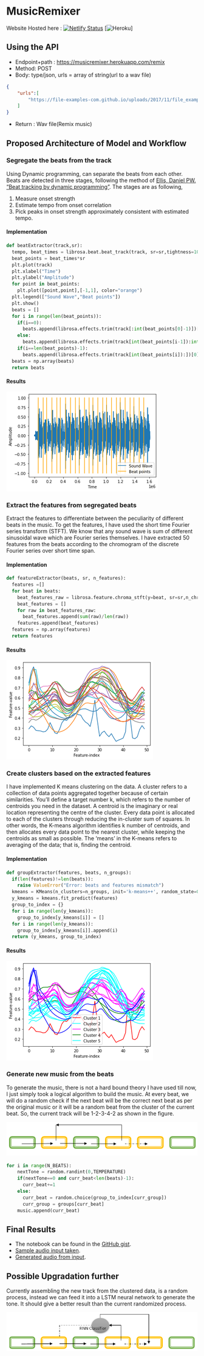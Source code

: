 # MusicRemixer
Website Hosted here : [![Netlify Status](https://api.netlify.com/api/v1/badges/5af7cc51-8d88-48e0-a652-97bddfdd1dc2/deploy-status)](https://app.netlify.com/sites/musicremixer/deploys)
[![Heroku](https://heroku-badge.herokuapp.com/?app=musicremixer)]
## Using the API
* Endpoint+path : https://musicremixer.herokuapp.com/remix
* Method: POST
* Body: type/json, urls = array of string(url to a wav file)
```json
{
    "urls":[
        "https://file-examples-com.github.io/uploads/2017/11/file_example_WAV_1MG.wav"
    ]
}
```
* Return : Wav file(Remix music)
## Proposed Architecture of Model and Workflow
### Segregate the beats from the track
Using Dynamic programming, can separate the beats from each other. Beats are detected in three stages, following the method of [Ellis, Daniel PW. “Beat tracking by dynamic programming”](http://labrosa.ee.columbia.edu/projects/beattrack/). The stages are as following, 
1.	Measure onset strength
2.	Estimate tempo from onset correlation
3.	Pick peaks in onset strength approximately consistent with estimated tempo.
#### Implementation
```py
def beatExtractor(track,sr):
  tempo, beat_times = librosa.beat.beat_track(track, sr=sr,tightness=10,start_bpm=30, units='time')
  beat_points = beat_times*sr
  plt.plot(track)
  plt.xlabel("Time")
  plt.ylabel("Amplitude")
  for point in beat_points:
    plt.plot([point,point],[-1,1], color="orange")
  plt.legend(["Sound Wave","Beat points"])
  plt.show()
  beats = []
  for i in range(len(beat_points)):
    if(i==0):
      beats.append(librosa.effects.trim(track[:int(beat_points[0]-1)])[0])
    else:
      beats.append(librosa.effects.trim(track[int(beat_points[i-1]):int(beat_points[i]-1)])[0])
    if(i==len(beat_points)-1):
      beats.append(librosa.effects.trim(track[int(beat_points[i]):])[0])
  beats = np.array(beats)
  return beats
```
#### Results
![Beats](./Backend/tmp/beats.png)

### Extract the features from segregated beats
Extract the features to differentiate between the peculiarity of different beats in the music. To get the features, I have used the short time Fourier series transform (STFT). We know that any sound wave is sum of different sinusoidal wave which are Fourier series themselves. I have extracted 50 features from the beats according to the chromogram of the discrete Fourier series over short time span.

#### Implementation
```py
def featureExtractor(beats, sr, n_features):
  features =[]
  for beat in beats:
    beat_features_raw = librosa.feature.chroma_stft(y=beat, sr=sr,n_chroma=n_features)
    beat_features = []
    for raw in beat_features_raw:
      beat_features.append(sum(raw)/len(raw))
    features.append(beat_features)
  features = np.array(features)
  return features
```
#### Results
![Features](./Backend/tmp/features.png)

### Create clusters based on the extracted features
I have implemented K means clustering on the data. A cluster refers to a collection of data points aggregated together because of certain similarities. You’ll define a target number k, which refers to the number of centroids you need in the dataset. A centroid is the imaginary or real location representing the centre of the cluster. Every data point is allocated to each of the clusters through reducing the in-cluster sum of squares. In other words, the K-means algorithm identifies k number of centroids, and then allocates every data point to the nearest cluster, while keeping the centroids as small as possible. The ‘means’ in the K-means refers to averaging of the data; that is, finding the centroid.

#### Implementation
```py
def groupExtractor(features, beats, n_groups):
  if(len(features)!=len(beats)):
    raise ValueError("Error: beats and features mismatch")
  kmeans = KMeans(n_clusters=n_groups, init='k-means++', random_state=0)
  y_kmeans = kmeans.fit_predict(features)
  group_to_index = {}
  for i in range(len(y_kmeans)):
    group_to_index[y_kmeans[i]] = []
  for i in range(len(y_kmeans)):
    group_to_index[y_kmeans[i]].append(i)
  return (y_kmeans, group_to_index)
```

#### Results
![Clusters](./Backend/tmp/clusters.png)

### Generate new music from the beats
To generate the music, there is not a hard bound theory I have used till now, I just simply took a logical algorithm to build the music. At every beat, we will do a random check if the next beat will be the correct next beat as per the original music or it will be a random beat from the cluster of the current beat. So, the current track will be 1-2-3-4-2 as shown in the figure.

![Model Arch](./Backend/tmp/model.png)

```py
for i in range(N_BEATS):
    nextTone = random.randint(0,TEMPERATURE)
    if(nextTone==0 and curr_beat<len(beats)-1):
      curr_beat+=1
    else:
      curr_beat = random.choice(group_to_index[curr_group])
      curr_group = groups[curr_beat]
    music.append(curr_beat)
```

## Final Results
* The notebook can be found in the [GitHub gist](https://gist.github.com/sudip-mondal-2002/9744e9ff0415ff6fbc8664473828444a).
* [Sample audio input taken](./Backend/tmp/temp.wav).
* [Generated audio from input](./Backend/tmp/remix.wav).

## Possible Upgradation further
Currently assembling the new track from the clustered data, is a random process, instead we can feed it into a LSTM neural network to generate the tone. It should give a better result than the current randomized process.

![futuremodel](./Backend/tmp/futuremodel.png)
